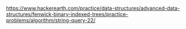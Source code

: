 https://www.hackerearth.com/practice/data-structures/advanced-data-structures/fenwick-binary-indexed-trees/practice-problems/algorithm/string-query-22/
